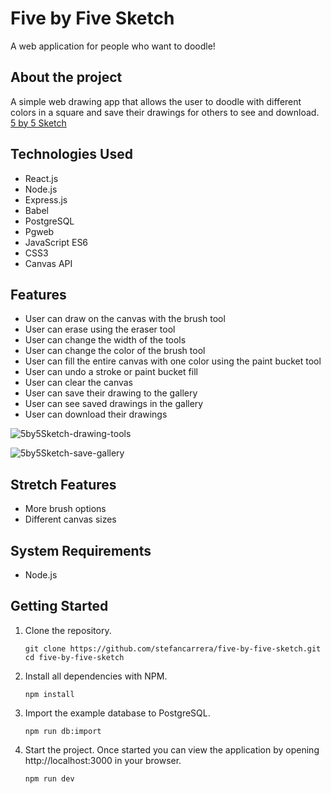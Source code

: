 # Five by Five Sketch

A web application for people who want to doodle! 

## About the project

A simple web drawing app that allows the user to doodle with different colors in a square and save their drawings for others to see and download. 
[5 by 5 Sketch]( https://five-by-five-sketch.herokuapp.com/)

## Technologies Used
-	React.js
-	Node.js
-	Express.js
-	Babel
-	PostgreSQL
-	Pgweb 
-	JavaScript ES6
-	CSS3
-	Canvas API

## Features
-	User can draw on the canvas with the brush tool
-	User can erase using the eraser tool
-	User can change the width of the tools
-	User can change the color of the brush tool
-	User can fill the entire canvas with one color using the paint bucket tool
-	User can undo a stroke or paint bucket fill
-	User can clear the canvas
-	User can save their drawing to the gallery
-	User can see saved drawings in the gallery
-	User can download their drawings

![5by5Sketch-drawing-tools](https://user-images.githubusercontent.com/53131688/128783319-fe879376-d65a-4baf-9661-4caef3ef5c02.gif)

![5by5Sketch-save-gallery](https://user-images.githubusercontent.com/53131688/128783357-8e9cff16-b934-4414-acd2-7fe629c64894.gif)

## Stretch Features
-	More brush options
-	Different canvas sizes

## System Requirements
-	Node.js

## Getting Started
1. Clone the repository.

    ```shell
    git clone https://github.com/stefancarrera/five-by-five-sketch.git
    cd five-by-five-sketch
    ```

1. Install all dependencies with NPM.

    ```shell
    npm install
    ```

1. Import the example database to PostgreSQL.

    ```shell
    npm run db:import
    ```

1. Start the project. Once started you can view the application by opening http://localhost:3000 in your browser.

    ```shell
    npm run dev
    ```

